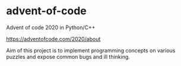 # advent-of-code

Advent of code 2020 in Python/C++

https://adventofcode.com/2020/about

Aim of this project is to implement programming concepts on various puzzles and expose common bugs and ill thinking.
